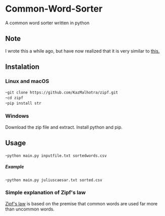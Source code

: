 # Common-Word-Sorter
A common word sorter written in python

## Note
I wrote this a while ago, but have now realized that it is very similar to [this.](https://gist.github.com/fdb/1c7234fb49757df588c1302f44f0f125)

## Instalation
### Linux and macOS
-`git clone https://github.com/KazMalhotra/zipf.git`  
-`cd zipf`  
-`pip install str`   
### Windows
Download the zip file and extract. Install python and pip. 

## Usage
-`python main.py inputfile.txt sortedwords.csv`
##### Example
-`python main.py juliuscaesar.txt sorted.csv`
### Simple explanation of Zipf's law
[Zipf's law](https://en.wikipedia.org/wiki/Zipf%27s_law) is based on the premise that common words are used far more than uncommon words. 

